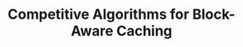 ---
title: "Competitive Algorithms for Block-Aware Caching"
collection: publications
coauthors: 'Christian Coester, Seffi Naor, and Ohad Talmon'
permalink: /publication/9_block
venue: 'SPAA 2022'
---